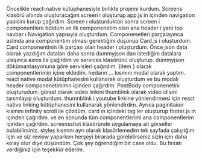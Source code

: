 Öncelikle react-native kütüphanesiyle birlikte projemi kurdum.
Screens klasörü altında oluşturacağım screen i oluşturup app.js in içinden navigation yapısını kurup çağırdım. 
Screen ı oluşturduktan sonra screen i componentlere böldüm ve ilk componenetim olan ana header i yani top navbar ı  Navigation yapısıyla oluşturdum.
Componenetleri parçalayınca aslında ana componentim olması gerektiğini düşünüp Card.js i oluşturdum.
Card componentinin ilk parçası olan header ı oluşturdum. Önce json data olarak yazdığım  dataları daha sonra dummyjson dan istediğim datalara ulaşınca axios ile çağırdım ve services klasörünü oluşturup. dummyjson dökümantasyonuna göre servisleri çağırdım. {item } olarak componentlerimin içine ekledim.
hedarın ... kısmını modal olarak yaptım. react native modal kütüphanesini kullanarak oluşturdum ve bu modalı header componenetimimn içinden çağırdım.
PostBody componenetini oluşturudum. görsel olarak video linkini thumblink olarak video id sini tanımlayıp oluşturdum. thumnblink i youtube linkine yönlendirmesi için react native linking kütüphanesini kullanarak yönlendirdim. Ayrıca paginitaion kısmını infinity scroll ile çözdüm.
card ın içindeki tag ler  oluşturup footer.js in içinden çağırdım. ve en sonunda tüm componentlerimi ana componentlerim içinden çağırdım.
screensshot klasöründe uygulamaya ait görseller bulabilirsiniz. 
styles kısmını ayrı olarak klasörlemedim tek sayfada çalışıtğım için ve siz review yaparken herşeyi birarada görebilirseniz sizin için daha kolay olur diye düşündüm.
Çok şey öğrendiğim bir case oldu. Bu fırsatı verdiğiniz için teşekkür ederim.